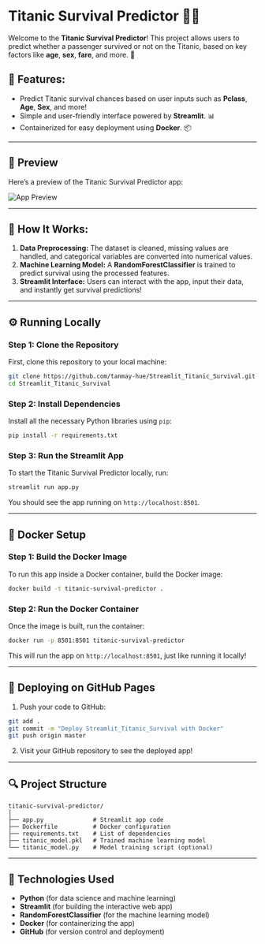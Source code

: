 # Titanic Survival Predictor 🚢💡

Welcome to the **Titanic Survival Predictor**! This project allows users to predict whether a passenger survived or not on the Titanic, based on key factors like **age**, **sex**, **fare**, and more. 🎯

## 🚀 Features:
- Predict Titanic survival chances based on user inputs such as **Pclass**, **Age**, **Sex**, and more!
- Simple and user-friendly interface powered by **Streamlit**. 📊
- Containerized for easy deployment using **Docker**. 📦

---

## 🌅 Preview

Here’s a preview of the Titanic Survival Predictor app:

![App Preview](https://github.com/divyanshsaxena002/Dockspace/tree/c0a309133d3e4a7545f91440e5f1e7ba01665ced/3.%20titanic-survival-predictor/img)

---

## 🌟 How It Works:
1. **Data Preprocessing:** The dataset is cleaned, missing values are handled, and categorical variables are converted into numerical values.
2. **Machine Learning Model:** A **RandomForestClassifier** is trained to predict survival using the processed features.
3. **Streamlit Interface:** Users can interact with the app, input their data, and instantly get survival predictions!

---

## ⚙️ Running Locally

### Step 1: Clone the Repository

First, clone this repository to your local machine:

```bash
git clone https://github.com/tanmay-hue/Streamlit_Titanic_Survival.git
cd Streamlit_Titanic_Survival
```

### Step 2: Install Dependencies

Install all the necessary Python libraries using `pip`:

```bash
pip install -r requirements.txt
```

### Step 3: Run the Streamlit App

To start the Titanic Survival Predictor locally, run:

```bash
streamlit run app.py
```

You should see the app running on `http://localhost:8501`.

---

## 🐳 Docker Setup

### Step 1: Build the Docker Image

To run this app inside a Docker container, build the Docker image:

```bash
docker build -t titanic-survival-predictor .
```

### Step 2: Run the Docker Container

Once the image is built, run the container:

```bash
docker run -p 8501:8501 titanic-survival-predictor
```

This will run the app on `http://localhost:8501`, just like running it locally!

---

## 🚀 Deploying on GitHub Pages

1. Push your code to GitHub:

```bash
git add .
git commit -m "Deploy Streamlit_Titanic_Survival with Docker"
git push origin master
```

2. Visit your GitHub repository to see the deployed app!

---

## 🔍 Project Structure

```
titanic-survival-predictor/
│
├── app.py              # Streamlit app code
├── Dockerfile          # Docker configuration
├── requirements.txt    # List of dependencies
├── titanic_model.pkl   # Trained machine learning model
└── titanic_model.py    # Model training script (optional)
```

---

## 🔧 Technologies Used

- **Python** (for data science and machine learning)
- **Streamlit** (for building the interactive web app)
- **RandomForestClassifier** (for the machine learning model)
- **Docker** (for containerizing the app)
- **GitHub** (for version control and deployment)

